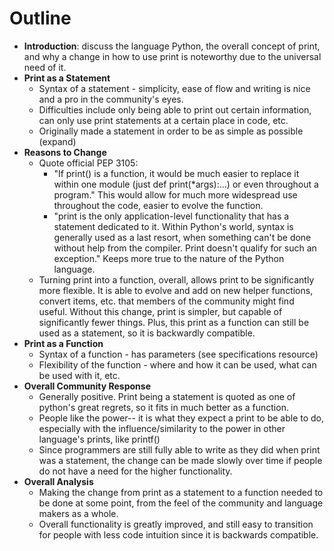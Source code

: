Outline
=======

* __Introduction__: discuss the language Python, the overall concept of print, and why a change in how to use print is noteworthy due to the universal need of it.
* __Print as a Statement__
  * Syntax of a statement - simplicity, ease of flow and writing is nice and a pro in the community's eyes.
  * Difficulties include only being able to print out certain information, can only use print statements at a certain place in code, etc.
  * Originally made a statement in order to be as simple as possible (expand)
* __Reasons to Change__
  * Quote official PEP 3105:
      * "If print() is a function, it would be much easier to replace it within one module (just def print(*args):...) or even throughout a program." This would allow for much more widespread use throughout the code, easier to evolve the function.
      * "print is the only application-level functionality that has a statement dedicated to it. Within Python's world, syntax is generally used as a last resort, when something can't be done without help from the compiler. Print doesn't qualify for such an exception." Keeps more true to the nature of the Python language.
  * Turning print into a function, overall, allows print to be significantly more flexible. It is able to evolve and add on new helper functions, convert items, etc. that members of the community might find useful. Without this change, print is simpler, but capable of significantly fewer things. Plus, this print as a function can still be used as a statement, so it is backwardly compatible.
* __Print as a Function__
  * Syntax of a function - has parameters (see specifications resource)
  * Flexibility of the function - where and how it can be used, what can be used with it, etc.
* __Overall Community Response__
  * Generally positive. Print being a statement is quoted as one of python's great regrets, so it fits in much better as a function.
  * People like the power-- it is what they expect a print to be able to do, especially with the influence/similarity to the power in other language's prints, like printf()
  * Since programmers are still fully able to write as they did when print was a statement, the change can be made slowly over time if people do not have a need for the higher functionality.
* __Overall Analysis__
  * Making the change from print as a statement to a function needed to be done at some point, from the feel of the community and language makers as a whole.
  * Overall functionality is greatly improved, and still easy to transition for people with less code intuition since it is backwards compatible.
